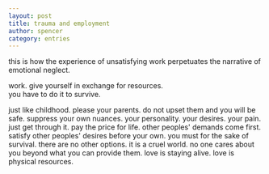 ```yaml
---
layout: post
title: trauma and employment
author: spencer
category: entries
---
```


this is how the experience of unsatisfying work perpetuates the narrative of emotional neglect.  

work. give yourself in exchange for resources.  
you have to do it to survive.  

just like childhood. please your parents. do not upset them and you will be safe. suppress your own nuances. your personality. your desires. your pain. just get through it. pay the price for life. other peoples' demands come first. satisfy other peoples' desires before your own. you must for the sake of survival. there are no other options. it is a cruel world. no one cares about you beyond what you can provide them. love is staying alive. love is physical resources. 
